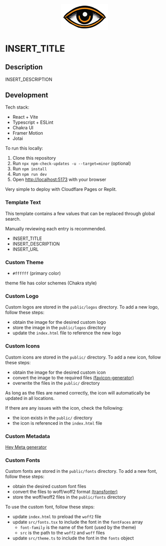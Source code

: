 <!--
Code below will create a centered README image that can point at any available public logo or favicon.
-->
<p align="center"><img src="./public/logos/orange-eye-only-logo-500px.png" alt="Logo" width="150px" ></p>

# INSERT_TITLE

## Description

INSERT_DESCRIPTION

## Development

Tech stack:

- React + Vite
- Typescript + ESLint
- Chakra UI
- Framer Motion
- Jotai

To run this locally:

1. Clone this repository
2. Run `npx npm-check-updates -u --target=minor` (optional)
3. Run `npm install`
4. Run `npm run dev`
5. Open [http://localhost:5173](http://localhost:5173) with your browser

Very simple to deploy with Cloudflare Pages or Replit.

### Template Text

This template contains a few values that can be replaced through global search.

Manually reviewing each entry is recommended.

- INSERT_TITLE
- INSERT_DESCRIPTION
- INSERT_URL

### Custom Theme

- `#ffffff` (primary color)

theme file has color schemes (Chakra style)

### Custom Logo

Custom logos are stored in the `public/logos` directory. To add a new logo, follow these steps:

- obtain the image for the desired custom logo
- store the image in the `public/logos` directory
- update the `index.html` file to reference the new logo

### Custom Icons

Custom icons are stored in the `public/` directory. To add a new icon, follow these steps:

- obtain the image for the desired custom icon
- convert the image to the required files [(favicon-generator)](https://www.favicon-generator.org/)
- overwrite the files in the `public/` directory

As long as the files are named correctly, the icon will automatically be updated in all locations.

If there are any issues with the icon, check the following:

- the icon exists in the `public/` directory
- the icon is referenced in the `index.html` file

### Custom Metadata

[Hey Meta generator](https://heymeta.com)

### Custom Fonts

Custom fonts are stored in the `public/fonts` directory. To add a new font, follow these steps:

- obtain the desired custom font files
- convert the files to woff/woff2 format [(transfonter)](https://transfonter.org/)
- store the woff/woff2 files in the `public/fonts` directory

To use the custom font, follow these steps:

- update `index.html` to preload the `woff2` file
- update `src/fonts.tsx` to include the font in the `fontFaces` array
  - `font-family` is the name of the font (used by the theme)
  - `src` is the path to the `woff2` and `woff` files
- update `src/theme.ts` to include the font in the `fonts` object
